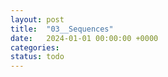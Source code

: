 ```yaml
---
layout: post
title:  "03__Sequences"
date:   2024-01-01 00:00:00 +0000
categories: 
status: todo
---
```

